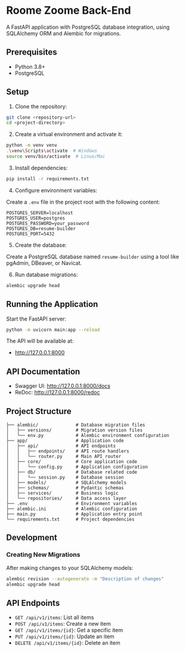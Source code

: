 # Roome Zoome Back-End

A FastAPI application with PostgreSQL database integration, using SQLAlchemy ORM and Alembic for migrations.

## Prerequisites

- Python 3.8+
- PostgreSQL

## Setup

1. Clone the repository:

```bash
git clone <repository-url>
cd <project-directory>
```

2. Create a virtual environment and activate it:

```bash
python -m venv venv
.\venv\Scripts\activate  # Windows
source venv/bin/activate  # Linux/Mac
```

3. Install dependencies:

```bash
pip install -r requirements.txt
```

4. Configure environment variables:

Create a `.env` file in the project root with the following content:

```
POSTGRES_SERVER=localhost
POSTGRES_USER=postgres
POSTGRES_PASSWORD=your_password
POSTGRES_DB=resume-builder
POSTGRES_PORT=5432
```

5. Create the database:

Create a PostgreSQL database named `resume-builder` using a tool like pgAdmin, DBeaver, or Navicat.

6. Run database migrations:

```bash
alembic upgrade head
```

## Running the Application

Start the FastAPI server:

```bash
python -m uvicorn main:app --reload
```

The API will be available at:
- http://127.0.0.1:8000

## API Documentation

- Swagger UI: http://127.0.0.1:8000/docs
- ReDoc: http://127.0.0.1:8000/redoc

## Project Structure

```
├── alembic/              # Database migration files
│   ├── versions/         # Migration version files
│   └── env.py            # Alembic environment configuration
├── app/                  # Application code
│   ├── api/              # API endpoints
│   │   ├── endpoints/    # API route handlers
│   │   └── router.py     # Main API router
│   ├── core/             # Core application code
│   │   └── config.py     # Application configuration
│   ├── db/               # Database related code
│   │   └── session.py    # Database session
│   ├── models/           # SQLAlchemy models
│   ├── schemas/          # Pydantic schemas
│   ├── services/         # Business logic
│   └── repositories/     # Data access layer
├── .env                  # Environment variables
├── alembic.ini           # Alembic configuration
├── main.py               # Application entry point
└── requirements.txt      # Project dependencies
```

## Development

### Creating New Migrations

After making changes to your SQLAlchemy models:

```bash
alembic revision --autogenerate -m "Description of changes"
alembic upgrade head
```

## API Endpoints

- `GET /api/v1/items`: List all items
- `POST /api/v1/items`: Create a new item
- `GET /api/v1/items/{id}`: Get a specific item
- `PUT /api/v1/items/{id}`: Update an item
- `DELETE /api/v1/items/{id}`: Delete an item 